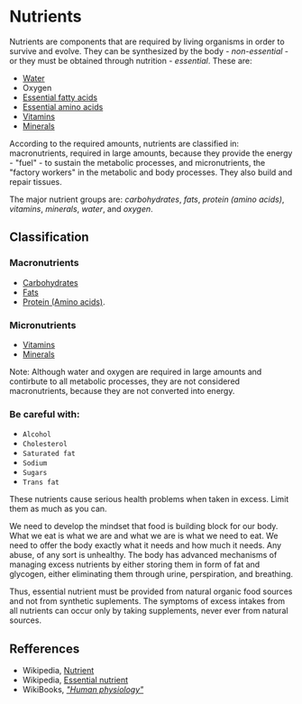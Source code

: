 # Nutrients

Nutrients are components that are required by living organisms in order to survive and evolve. They can be synthesized by the body - _non-essential_ - or 
they must be obtained through nutrition - _essential_. These are:
- [Water](macronutrients/water.md)
- Oxygen
- [Essential fatty acids](macronutrients/fats/fats.md)
- [Essential amino acids](macronutrients/protein/protein.md)
- [Vitamins](micronutrients/vitamins/vitamins.md)
- [Minerals](micronutrients/minerals/minerals.md)


According to the required amounts, nutrients are classified in: macronutrients, required in large amounts, because they provide the energy - "fuel" - to sustain the metabolic processes, and micronutrients, 
the "factory workers" in the metabolic and body processes. They also build and repair tissues.

The major nutrient groups are: _carbohydrates_, _fats_, _protein (amino acids)_, _vitamins_, _minerals_, _water_, and _oxygen_.

## Classification
### Macronutrients
- [Carbohydrates](macronutrients/carbohydrates/carbohydrates.md)
- [Fats](macronutrients/fats/fats.md)
- [Protein (Amino acids)](macronutrients/protein/protein.md).
### Micronutrients
- [Vitamins](micronutrients/vitamins/vitamins.md)
- [Minerals](micronutrients/minerals/minerals.md)

Note: Although water and oxygen are required in large amounts and contirbute to all metabolic processes, they are not considered macronutrients, because they are not converted into energy.

### Be careful with:
- `Alcohol`
- `Cholesterol`
- `Saturated fat`
- `Sodium`
- `Sugars`
- `Trans fat`

These nutrients cause serious health problems when taken in excess. Limit them as much as you can.

We need to develop the mindset that food is building block for our body. What we eat is what we are and what we are 
is what we need to eat. We need to offer the body exactly what it needs and how much it needs. Any abuse, of any sort 
is unhealthy. The body has advanced mechanisms of managing excess nutrients by either storing them in form of 
fat and glycogen, either eliminating them through urine, perspiration, and breathing. 

Thus, essential nutrient must be provided from natural organic food sources and not from synthetic suplements. 
The symptoms of excess intakes from all nutrients can occur only by taking supplements, never ever from natural sources.

## Refferences
- Wikipedia, [Nutrient](https://en.wikipedia.org/wiki/Nutrient)
- Wikipedia, [Essential nutrient](https://en.wikipedia.org/wiki/Essential_nutrient)
- WikiBooks, [_"Human physiology"_](https://en.wikibooks.org/wiki/Human_Physiology/Nutrition)